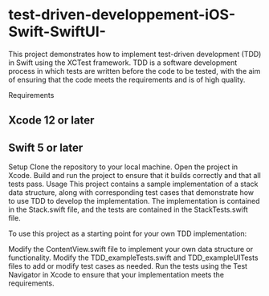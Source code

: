 # test-driven-developpement-iOS-Swift-SwiftUI-
This project demonstrates how to implement test-driven development (TDD) in Swift using the XCTest framework. TDD is a software development process in which tests are written before the code to be tested, with the aim of ensuring that the code meets the requirements and is of high quality.

Requirements
## Xcode 12 or later
## Swift 5 or later
Setup
Clone the repository to your local machine.
Open the project in Xcode.
Build and run the project to ensure that it builds correctly and that all tests pass.
Usage
This project contains a sample implementation of a stack data structure, along with corresponding test cases that demonstrate how to use TDD to develop the implementation. The implementation is contained in the Stack.swift file, and the tests are contained in the StackTests.swift file.

To use this project as a starting point for your own TDD implementation:

Modify the ContentView.swift file to implement your own data structure or functionality.
Modify the TDD_exampleTests.swift and TDD_exampleUITests files to add or modify test cases as needed.
Run the tests using the Test Navigator in Xcode to ensure that your implementation meets the requirements.
